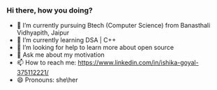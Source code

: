 ### Hi there, how you doing?

- 🔭 I’m currently pursuing Btech (Computer Science) from Banasthali Vidhyapith, Jaipur
- 🌱 I’m currently learning DSA | C++
- 🤔 I’m looking for help to learn more about open source
- 💬 Ask me about my motivation
- 📫 How to reach me:  https://www.linkedin.com/in/ishika-goyal-375112221/
- 😄 Pronouns: she\her

